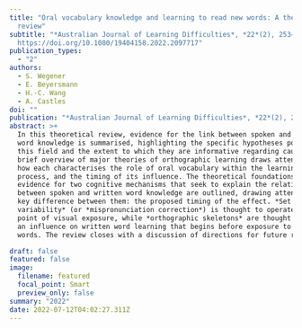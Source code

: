 ```yaml
---
title: "Oral vocabulary knowledge and learning to read new words: A theoretical
  review"
subtitle: "*Australian Journal of Learning Difficulties*, *22*(2), 253–278.
  https://doi.org/10.1080/19404158.2022.2097717"
publication_types:
  - "2"
authors:
  - S. Wegener
  - E. Beyersmann
  - H.-C. Wang
  - A. Castles
doi: ""
publication: "*Australian Journal of Learning Difficulties*, *22*(2), 253–278"
abstract: >+
  In this theoretical review, evidence for the link between spoken and written
  word knowledge is summarised, highlighting the specific hypotheses posed in
  this field and the extent to which they are informative regarding causation. A
  brief overview of major theories of orthographic learning draws attention to
  how each characterises the role of oral vocabulary within the learning
  process, and the timing of its influence. The theoretical foundations and
  evidence for two cognitive mechanisms that seek to explain the relationship
  between spoken and written word knowledge are outlined, drawing attention to a
  key difference between them: the proposed timing of the effect. *Set for
  variability* (or *mispronunciation correction*) is thought to operate from the
  point of visual exposure, while *orthographic skeletons* are thought to exert
  an influence on written word learning that begins before exposure to written
  words. The review closes with a discussion of directions for future research.

draft: false
featured: false
image:
  filename: featured
  focal_point: Smart
  preview_only: false
summary: "2022"
date: 2022-07-12T04:02:27.311Z
---
```

